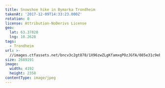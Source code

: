 ```yaml
---
title: Snowshoe hike in Bymarka Trondheim
takenAt: '2017-12-09T14:33:23.000Z'
rotation: 0
license: Attribution-NoDerivs License
geo:
  lat: 63.37828
  lng: 10.2628
tags:
  - Trondheim
url: >-
  //images.ctfassets.net/bncv3c2gt878/1X96zwZLgKfamxqPOzJGfA/085e31c9eb770054fb7e6e85dcf20d5b/snowshoe-hike-in-bymarka-trondheim_38244977314_o
size: 2689191
image:
  width: 4192
  height: 2358
contentType: image/jpeg
---
```


